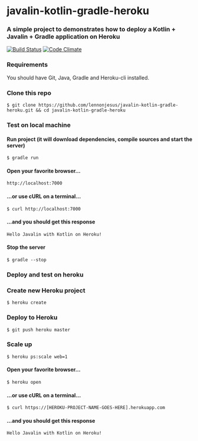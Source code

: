 # javalin-kotlin-gradle-heroku

### A simple project to demonstrates how to deploy a Kotlin + Javalin + Gradle application on Heroku 

[![Build Status](https://travis-ci.org/lennonjesus/javalin-kotlin-gradle-heroku.svg?branch=master)](https://travis-ci.org/lennonjesus/javalin-kotlin-gradle-heroku)
[![Code Climate](https://codeclimate.com/github/lennonjesus/javalin-kotlin-gradle-heroku/badges/gpa.svg)](https://codeclimate.com/github/lennonjesus/javalin-kotlin-gradle-heroku)

### Requirements
You should have Git, Java, Gradle and Heroku-cli installed.


### Clone this repo
```
$ git clone https://github.com/lennonjesus/javalin-kotlin-gradle-heroku.git && cd javalin-kotlin-gradle-heroku 
```

### Test on local machine

#### Run project (it will download dependencies, compile sources and start the server)
```
$ gradle run
```

#### Open your favorite browser...
```
http://localhost:7000
```

#### ...or use cURL on a terminal...
```
$ curl http://localhost:7000
```

#### ...and you should get this response
```
Hello Javalin with Kotlin on Heroku!
```

#### Stop the server
```
$ gradle --stop
```

### Deploy and test on heroku

### Create new Heroku project
```
$ heroku create
```

### Deploy to Heroku
```
$ git push heroku master
```

### Scale up
```
$ heroku ps:scale web=1
```

#### Open your favorite browser...
```
$ heroku open
```

#### ...or use cURL on a terminal...
```
$ curl https://[HEROKU-PROJECT-NAME-GOES-HERE].herokuapp.com
```

#### ...and you should get this response
```
Hello Javalin with Kotlin on Heroku!
```
